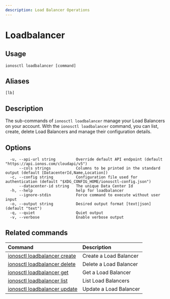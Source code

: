 ```yaml
---
description: Load Balancer Operations
---
```


# Loadbalancer

## Usage

```text
ionosctl loadbalancer [command]
```

## Aliases

```text
[lb]
```

## Description

The sub-commands of `ionosctl loadbalancer` manage your Load Balancers on your account.
With the `ionosctl loadbalancer` command, you can list, create, delete Load Balancers and manage their configuration details.

## Options

```text
  -u, --api-url string         Override default API endpoint (default "https://api.ionos.com/cloudapi/v5")
      --cols strings           Columns to be printed in the standard output (default [DatacenterId,Name,Location])
  -c, --config string          Configuration file used for authentication (default "$XDG_CONFIG_HOME/ionosctl-config.json")
      --datacenter-id string   The unique Data Center Id
  -h, --help                   help for loadbalancer
      --ignore-stdin           Force command to execute without user input
  -o, --output string          Desired output format [text|json] (default "text")
  -q, --quiet                  Quiet output
  -v, --verbose                Enable verbose output
```

## Related commands

| Command | Description |
| :------ | :---------- |
| [ionosctl loadbalancer create](create.md) | Create a Load Balancer |
| [ionosctl loadbalancer delete](delete.md) | Delete a Load Balancer |
| [ionosctl loadbalancer get](get.md) | Get a Load Balancer |
| [ionosctl loadbalancer list](list.md) | List Load Balancers |
| [ionosctl loadbalancer update](update.md) | Update a Load Balancer |

